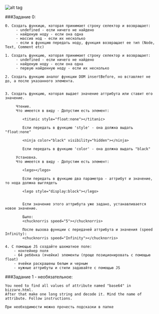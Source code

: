 ![alt tag](https://cloud.githubusercontent.com/assets/13667038/16933403/c4b17840-4d55-11e6-846b-13613bef438e.png)

###Задание 0:
	
	0. Создать функицю, которая принимает строку селектор и возвращает:
    	 - undefined - если ничего не найдено
    	 - найденую ноду - если она одна
    	 - массив нод - если их несколько
    	 - если в функцию передать ноду, функция возвращает ее тип (Node, Text, Comment etc)
    	 
    1. Создать функцию, которая принимает строку селектор и возвращает:
         - undefined - если ничего не найдено
    	 - найденую ноду - если она одна
    	 - первую найденную ноду - если их несколько
    	 
    2. Создать функцию аналог функции DOM insertBefore, но вставляет не до, а после указанного элемента.
    	 
    	 
    3. Создать функцию, которая выдает значение аттрибута или ставит его значение.
    	 
    	 Чтение.
    	 Что имеется в виду - Допустим есть элемент:
    	 
    	    <titanic style="float:none"></titanic>
    	 
    	    Если передать в функцию 'style' - она должна выдать "float:none"
    	   
    	    <ninja color="black" visibility="hidden"></ninja>
    	   
    	    Если передать в функцию 'color' - она должна выдать "black"
    	    
    	 Установка.
         Что имеется в виду - Допустим есть элемент:
         
            <lego></lego>
            
            Если передать в функцию два параметра - аттрибут и значение, то нода должна выглядеть
            
            <lego style="display:block"></lego>
           
            
            Если значение этого аттрибута уже задано, устанавливается новое значение.
    	    
    	    Было:
    	    <chucknorris speed="5"></chucknorris>
    	    
    	    После вызова функции с передачей аттрибута и значения (speed Infinity):
    	    <chucknorris speed="Infinity"></chucknorris>
    	    
    4. С помощью JS создайте шахматное поле:
        - контейнер поля
        - 64 ребёнка (ячейки) элементы (проще позиционировать с помощью float)
        - ячейки раскрашены белым и черным
        - нужные аттрибуты и стили задавайте с помощью JS
        
	
###Задание 1 - необязательное:
	
	You need to find all values of attribute named "base64" in bizzare.html.
	After that make one long string and decode it. Mind the name of attribute. Follow instructions.
	
	При необходимости можно прочесть подсказки в папке
	 
 

	
	
	 
	 
	      
